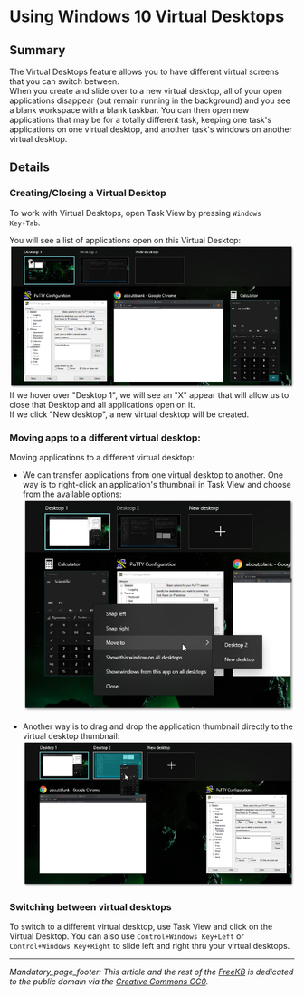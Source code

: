 # Using Windows 10 Virtual Desktops

## Summary
The Virtual Desktops feature allows you to have different virtual screens that you can switch between.  
When you create and slide over to a new virtual desktop, all of your open applications disappear (but remain running in the background) and you see a blank workspace with a blank taskbar.  You can then open new applications that may be for a totally different task, keeping one task's applications on one virtual desktop, and another task's windows on another virtual desktop.

## Details
### Creating/Closing a Virtual Desktop
To work with Virtual Desktops, open Task View by pressing `Windows Key+Tab`. 

You will see a list of applications open on this Virtual Desktop:  
![task view](task_view.png)
If we hover over "Desktop 1", we will see an "X" appear that will allow us to close that Desktop and all applications open on it.  
If we click "New desktop", a new virtual desktop will be created.

### Moving apps to a different virtual desktop:
Moving applications to a different virtual desktop:
- We can transfer applications from one virtual desktop to another.  One way is to right-click an application's thumbnail in Task View and choose from the available options:  
![task view right click menu](task_view_right_click_menu.png)

- Another way is to drag and drop the application thumbnail directly to the virtual desktop thumbnail:  
![drag and drop application to a different desktop](task_view_drag_and_drop.png)

### Switching between virtual desktops
To switch to a different virtual desktop, use Task View and click on the Virtual Desktop.  You can also use `Control+Windows Key+Left` or `Control+Windows Key+Right` to slide left and right thru your virtual desktops.


*** 
_Mandatory_page_footer: This article and the rest of the [FreeKB](../README.md) is dedicated to the public domain via the [Creative Commons CC0](../LICENSE.md)._



